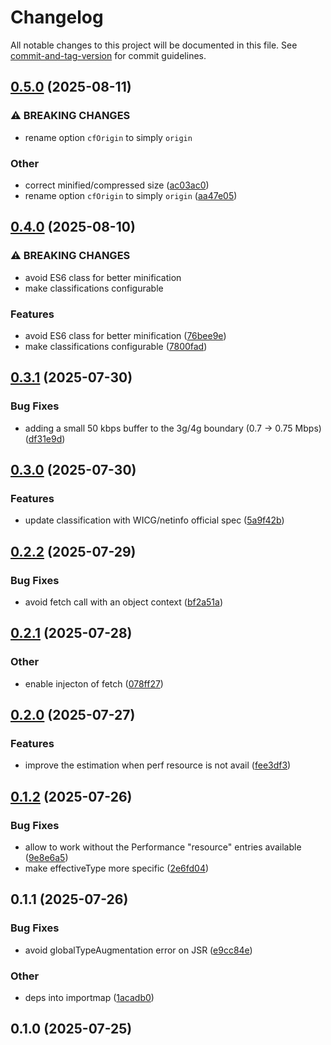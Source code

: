 # Changelog

All notable changes to this project will be documented in this file. See [commit-and-tag-version](https://github.com/absolute-version/commit-and-tag-version) for commit guidelines.

## [0.5.0](https://github.com/esroyo/network-information-api-polyfill/compare/v0.4.0...v0.5.0) (2025-08-11)


### ⚠ BREAKING CHANGES

* rename option `cfOrigin` to simply `origin`

### Other

* correct minified/compressed size ([ac03ac0](https://github.com/esroyo/network-information-api-polyfill/commit/ac03ac097aad5636d0740cf45c7b78e85e6f1e3a))
* rename option `cfOrigin` to simply `origin` ([aa47e05](https://github.com/esroyo/network-information-api-polyfill/commit/aa47e050b898dfd0e90e99eed152893d80df6500))

## [0.4.0](https://github.com/esroyo/network-information-api-polyfill/compare/v0.3.1...v0.4.0) (2025-08-10)


### ⚠ BREAKING CHANGES

* avoid ES6 class for better minification
* make classifications configurable

### Features

* avoid ES6 class for better minification ([76bee9e](https://github.com/esroyo/network-information-api-polyfill/commit/76bee9ebd9e6038c5f8f9400038a74911bae3820))
* make classifications configurable ([7800fad](https://github.com/esroyo/network-information-api-polyfill/commit/7800fad7d8de2202b8ca640b63554f9afe9d978b))

## [0.3.1](https://github.com/esroyo/network-information-api-polyfill/compare/v0.3.0...v0.3.1) (2025-07-30)


### Bug Fixes

* adding a small 50 kbps buffer to the 3g/4g boundary (0.7 → 0.75 Mbps) ([df31e9d](https://github.com/esroyo/network-information-api-polyfill/commit/df31e9dc25f596c93e5221be5a68c7ed60b15d2c))

## [0.3.0](https://github.com/esroyo/network-information-api-polyfill/compare/v0.2.2...v0.3.0) (2025-07-30)


### Features

* update classification with WICG/netinfo official spec ([5a9f42b](https://github.com/esroyo/network-information-api-polyfill/commit/5a9f42bd58a2822ff346d97edf85b3760e055b2b))

## [0.2.2](https://github.com/esroyo/network-information-api-polyfill/compare/v0.2.1...v0.2.2) (2025-07-29)


### Bug Fixes

* avoid fetch call with an object context ([bf2a51a](https://github.com/esroyo/network-information-api-polyfill/commit/bf2a51a9094dc5c425f6fd312533300e186c221d))

## [0.2.1](https://github.com/esroyo/network-information-api-polyfill/compare/v0.2.0...v0.2.1) (2025-07-28)


### Other

* enable injecton of fetch ([078ff27](https://github.com/esroyo/network-information-api-polyfill/commit/078ff27a2c05968fc9aa307ad735fe0fd6c2ab19))

## [0.2.0](https://github.com/esroyo/network-information-api-polyfill/compare/v0.1.2...v0.2.0) (2025-07-27)


### Features

* improve the estimation when perf resource is not avail ([fee3df3](https://github.com/esroyo/network-information-api-polyfill/commit/fee3df3088adae45941655d51747230e31d43f4e))

## [0.1.2](https://github.com/esroyo/network-information-api-polyfill/compare/v0.1.1...v0.1.2) (2025-07-26)


### Bug Fixes

* allow to work without the Performance "resource" entries available ([9e8e6a5](https://github.com/esroyo/network-information-api-polyfill/commit/9e8e6a5855e2c3f3e6d70eed341a9d045699b707))
* make effectiveType more specific ([2e6fd04](https://github.com/esroyo/network-information-api-polyfill/commit/2e6fd0417d4030adbd323961565f0c37ea0b1b09))

## 0.1.1 (2025-07-26)


### Bug Fixes

* avoid globalTypeAugmentation error on JSR ([e9cc84e](https://github.com/esroyo/network-information-api-polyfill/commit/e9cc84ebe5114652b5feffa2d545d265fe620d20))


### Other

* deps into importmap ([1acadb0](https://github.com/esroyo/network-information-api-polyfill/commit/1acadb035646ad6dac77e884bb887cc8da29f376))

## 0.1.0 (2025-07-25)
